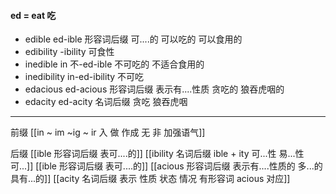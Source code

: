 ####  ed = eat 吃

- edible ed-ible 形容词后缀 可....的 可以吃的  可以食用的
- edibility -ibility 可食性
- inedible in 不-ed-ible 不可吃的 不适合食用的
- inedibility in-ed-ibility 不可吃
- edacious  ed-acious 形容词后缀 表示有....性质 贪吃的 狼吞虎咽的
- edacity ed-acity  名词后缀  贪吃 狼吞虎咽

---
前缀
[[in  ~ im ~ig ~ ir 入 做 作成  无 非 加强语气]]

后缀
[[ible 形容词后缀 表可....的]]
[[ibility 名词后缀  ible + ity   可...性  易...性 可...]]
[[ible 形容词后缀 表可....的]]
[[acious 形容词后缀 表示有....性质的  多...的 具有...的]]
[[acity  名词后缀 表示 性质 状态 情况 有形容词 acious 对应]]